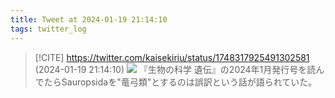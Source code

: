 ```yaml
---
title: Tweet at 2024-01-19 21:14:10
tags: twitter_log
---
```


> [!CITE] https://twitter.com/kaisekiriu/status/1748317925491302581 (2024-01-19 21:14:10)
> ![](https://twitter.com/kaisekiriu/status/1748317925491302581)
> 『生物の科学 遺伝』の2024年1月発行号を読んでたらSauropsidaを"竜弓類"とするのは誤訳という話が語られていた。

